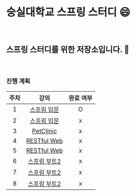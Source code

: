 # 숭실대학교 스프링 스터디 :smile:

<br>

## 스프링 스터디를 위한 저장소입니다. :book:

<br>

### 진행 계획

| 주차  | 강의                                                   | 완료 여부 |
|:--:|:--:|:--:|
| 1 | [스프링 입문](https://www.inflearn.com/course/스프링-입문-스프링부트)|O|
| 2 | [스프링 입문](https://www.inflearn.com/course/스프링-입문-스프링부트)|x|
| 3 | [PetClinic](https://www.inflearn.com/course/spring)|x|
| 4 | [RESTful Web](https://www.inflearn.com/course/spring-boot-restful-web-services)|x |
| 5 | [RESTful Web](https://www.inflearn.com/course/spring-boot-restful-web-services) | x |
| 6 | [스프링 부트2](https://www.aladin.co.kr/m/mproduct.aspx?ItemId=168752840)|x |
| 7 | [스프링 부트2](https://www.aladin.co.kr/m/mproduct.aspx?ItemId=168752840)|x|
| 8 | [스프링 부트2](https://www.aladin.co.kr/m/mproduct.aspx?ItemId=168752840)         |x                 |




